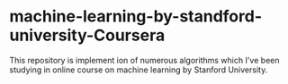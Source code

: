 # machine-learning-by-standford-university-Coursera
This repository is implement ion of numerous algorithms which I've been studying in online course on machine learning by Stanford University. 
